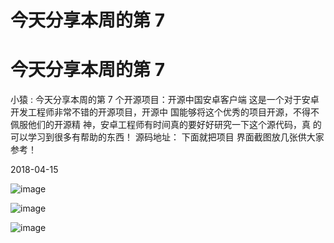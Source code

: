 # 今天分享本周的第 7

# 今天分享本周的第 7

小猿 : 今天分享本周的第 7 个开源项目：开源中国安卓客户端 这是一个对于安卓开发工程师非常不错的开源项目，开源中 国能够将这个优秀的项目开源，不得不佩服他们的开源精 神，安卓工程师有时间真的要好好研究一下这个源代码，真 的可以学习到很多有帮助的东西！ 源码地址： 下面就把项目 界面截图放几张供大家参考！

2018-04-15

![image](img/Image_145.png)

![image](img/Image_146.png)

![image](img/Image_147.png)